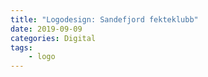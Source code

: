 ```yaml
---
title: "Logodesign: Sandefjord fekteklubb"
date: 2019-09-09
categories: Digital
tags: 
    - logo
---
```

